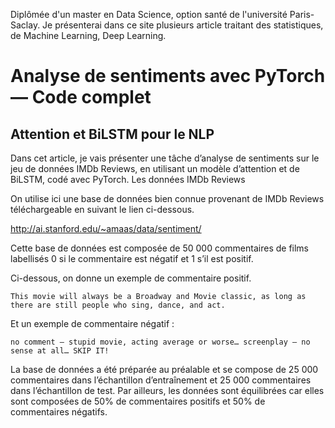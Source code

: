 
 Diplômée d'un master en Data Science, option santé de l'université Paris-Saclay. Je présenterai dans ce site plusieurs article traitant des statistiques, de Machine Learning, Deep Learning.


# Analyse de sentiments avec PyTorch — Code complet
## Attention et BiLSTM pour le NLP

Dans cet article, je vais présenter une tâche d’analyse de sentiments sur le jeu de données IMDb Reviews, en utilisant un modèle d’attention et de BiLSTM, codé avec PyTorch.
Les données IMDb Reviews

On utilise ici une base de données bien connue provenant de IMDb Reviews téléchargeable en suivant le lien ci-dessous.

http://ai.stanford.edu/~amaas/data/sentiment/

Cette base de données est composée de 50 000 commentaires de films labellisés 0 si le commentaire est négatif et 1 s’il est positif.

Ci-dessous, on donne un exemple de commentaire positif.

    This movie will always be a Broadway and Movie classic, as long as there are still people who sing, dance, and act.

Et un exemple de commentaire négatif :

    no comment — stupid movie, acting average or worse… screenplay — no sense at all… SKIP IT!

La base de données a été préparée au préalable et se compose de 25 000 commentaires dans l’échantillon d’entraînement et 25 000 commentaires dans l’échantillon de test. Par ailleurs, les données sont équilibrées car elles sont composées de 50% de commentaires positifs et 50% de commentaires négatifs.

